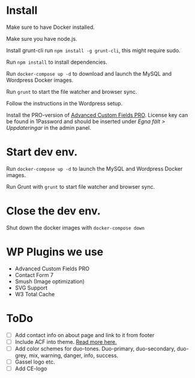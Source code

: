 # Install

Make sure to have Docker installed.

Make sure you have node.js.

Install grunt-cli run `npm install -g grunt-cli`, this might require sudo.

Run `npm install` to install dependencies.

Run `docker-compose up -d` to download and launch the MySQL and Wordpress Docker images.

Run `grunt` to start the file watcher and browser sync.

Follow the instructions in the Wordpress setup.

Install the PRO-version of [Advanced Custom Fields PRO](https://github.com/wp-premium/advanced-custom-fields-pro). License key can be found in 1Password and should be inserted under _Egna fält > Uppdateringar_ in the admin panel.

# Start dev env.

Run `docker-compose up -d` to launch the MySQL and Wordpress Docker images.

Run Grunt with `grunt` to start file watcher and browser sync.

# Close the dev env.

Shut down the docker images with `docker-compose down`


# WP Plugins we use
- Advanced Custom Fields PRO
- Contact Form 7
- Smush (Image optimization)
- SVG Support
- W3 Total Cache


# ToDo
- [ ] Add contact info on about page and link to it from footer
- [ ] Include ACF into theme. [Read more here.](https://www.advancedcustomfields.com/resources/including-acf-within-a-plugin-or-theme/)
- [ ] Add color schemes for duo-tones. Duo-primary, duo-secondary, duo-grey, mix, warning, danger, info, success.
- [ ] Gassel logo etc.
- [ ] Add CE-logo

